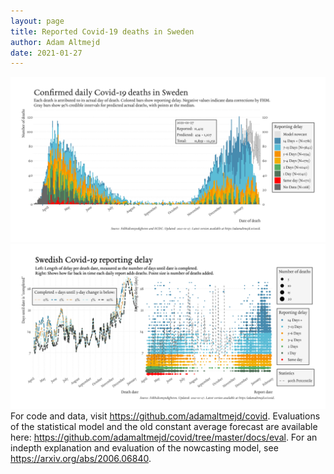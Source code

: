 ```yaml
---
layout: page
title: Reported Covid-19 deaths in Sweden
author: Adam Altmejd
date: 2021-01-27
---
```


![Graph of Swedish Covid-19 deaths with reporting delay.](deaths_lag_sweden_2021-01-27.png "Swedish Covid-19 deaths.")
![Graph of Swedish Covid-19 reporting delay in daily deaths.](lag_trend_sweden_2021-01-27.png "Trend in Swedish Covid-19 mortality reporting delay.")
For code and data, visit <https://github.com/adamaltmejd/covid>.
Evaluations of the statistical model and the old constant average forecast are available here: <https://github.com/adamaltmejd/covid/tree/master/docs/eval>.
For an indepth explanation and evaluation of the nowcasting model, see <https://arxiv.org/abs/2006.06840>.
